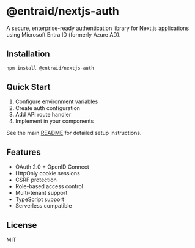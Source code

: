 # @entraid/nextjs-auth

A secure, enterprise-ready authentication library for Next.js applications using Microsoft Entra ID (formerly Azure AD).

## Installation

```bash
npm install @entraid/nextjs-auth
```

## Quick Start

1. Configure environment variables
2. Create auth configuration
3. Add API route handler
4. Implement in your components

See the main [README](../README.md) for detailed setup instructions.

## Features

- OAuth 2.0 + OpenID Connect
- HttpOnly cookie sessions
- CSRF protection
- Role-based access control
- Multi-tenant support
- TypeScript support
- Serverless compatible

## License

MIT